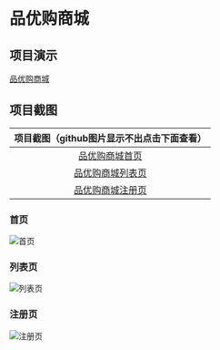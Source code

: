 # 品优购商城

## 项目演示

[品优购商城](http://weisanjin.com/pingyou)

## 项目截图

|            项目截图（github图片显示不出点击下面查看）             |
| :---------------------------------------------------------------: |
|   [品优购商城首页](http://img.weisanjin.com/品优购商城首页.png)   |
| [品优购商城列表页](http://img.weisanjin.com/品优购商城列表页.png) |
| [品优购商城注册页](http://img.weisanjin.com/品优购商城注册页.png) |

### 首页

![首页](http://img.weisanjin.com/品优购商城首页.png)

### 列表页

![列表页](http://img.weisanjin.com/品优购商城列表页.png)

### 注册页

![注册页](http://img.weisanjin.com/品优购商城注册页.png)